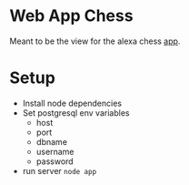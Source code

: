 # Web App Chess
Meant to be the view for the alexa chess <a href="https://github.com/clogan202/alexa-chess-companion">app</a>.

# Setup
- Install node dependencies
- Set postgresql env variables
  - host
  - port
  - dbname
  - username
  - password
- run server <code>node app</code>
